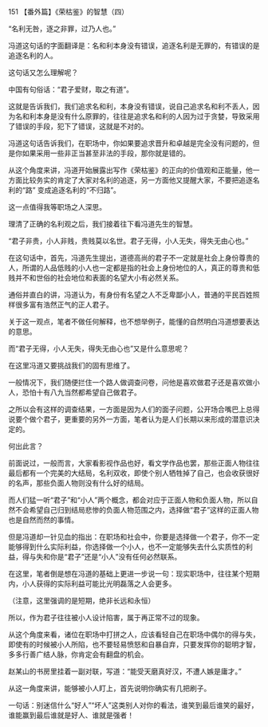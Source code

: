 151 【番外篇】《荣枯鉴》的智慧（四）






“名利无咎，逐之非罪，过乃人也。”

冯道这句话的字面翻译是：名和利本身没有错误，追逐名利是无罪的，有错误的是追逐名利的人。

这句话又怎么理解呢？



中国有句俗话：“君子爱财，取之有道”。

这就是告诉我们，我们追求名和利，本身没有错误，说自己追求名和利不丢人，因为名和利本身是没有什么原罪的，往往是追求名和利的人因为过于贪婪，导致采用了错误的手段，犯下了错误，这就是不对的。

冯道这句话告诉我们，在职场中，你如果要追求晋升和卓越是完全没有问题的，但是你如果采用一些非正当甚至非法的手段，那你就是错的。



从这个角度来讲，冯道开始展露出写作《荣枯鉴》的正向的价值观和正能量，他一方面比较务实的肯定了大家对名利的追逐，另一方面他又提醒大家，不要把追逐名利的“路” 变成追逐名利的“不归路”。

这一点值得我等职场之人深思。



理清了正确的名利观之后，我们接着往下看冯道先生的智慧。

“君子非贵，小人非贱，贵贱莫以名世。君子无得，小人无失，得失无由心也。”

在这句话中，首先，冯道先生提出，道德高尚的君子不一定就是社会上身份尊贵的人，所谓的人品低贱的小人也一定都是指的社会上身份地位的人，真正的尊贵和低贱并不和世俗的社会地位和表面的名望大小有必然关系。

通俗并直白的讲，冯道认为，有身份有名望之人不乏卑鄙小人，普通的平民百姓照样很多富有浩然正气的正人君子。



关于这一观点，笔者不做任何解释，也不想举例子，能懂的自然明白冯道想要表达的意思。

而“君子无得，小人无失，得失无由心也”又是什么意思呢？

在这里冯道又要挑战我们的固有思维了。



一般情况下，我们随便拦住一个路人做调查问卷，问他是喜欢做君子还是喜欢做小人，恐怕十有八九当然都希望自己做君子。

之所以会有这样的调查结果，一方面是因为人们的面子问题，公开场合嘴巴上总得说要个做个君子，更重要的另外一方面，笔者认为是人们长期以来形成的潜意识决定的。

何出此言？

前面说过，一般而言，大家看影视作品也好，看文学作品也罢，那些正面人物往往最后都有一个完美的大结局，名利双收，即使个别人牺牲掉了自己，也会收获很好的名声，那些负面人物则没有什么好的结局。

而人们猛一听“君子”和“小人”两个概念，都会对应于正面人物和负面人物，所以自然不会希望自己归到结局悲惨的负面人物范围之内，选择做“君子”这样的正面人物也是自然而然的事情。

但是冯道却一针见血的指出：在职场和社会中，你要是选择做一个君子，你不一定能够得到什么实际利益，你选择做一个小人，也不一定能够失去什么实质性的利益，得与失和你是“君子”还是“小人”没有任何必然联系。

在这里，笔者倒是想在冯道的基础上更进一步说一句：现实职场中，往往某个短期内，小人获得的实际利益可能比光明磊落之人会更多。

（注意，这里强调的是短期，绝非长远和永恒）

所以，作为君子往往被小人设计陷害，属于再正常不过的现象。



从这个角度来看，诸位在职场中打拼之人，应该看轻自己在职场中偶尔的得与失，即使有的时候被小人所陷，也不要轻易愤怒和自暴自弃，只要发挥你的聪明才智，多多行善广结人脉，你肯定会有翻盘的机会。

赵某山的书房里挂着一副对联，写道：“能受天磨真好汉，不遭人嫉是庸才。”

从这一角度来讲，能够被小人盯上，首先说明你确实有几把刷子。

一句话：别迷信什么“好人”“坏人”这类别人对你的看法，谁笑到最后谁笑的最好，谁能赢到最后谁就是好人、谁就是强者！

